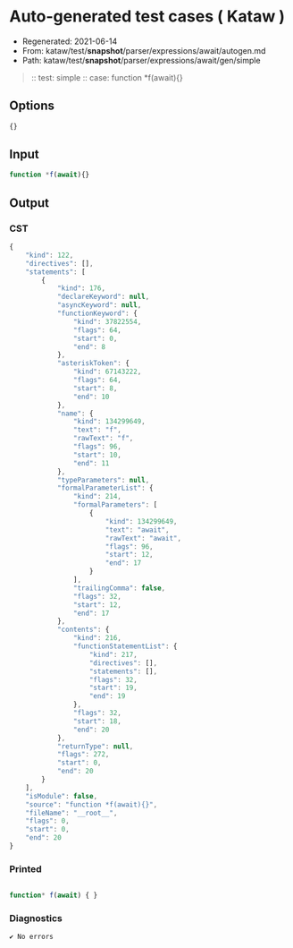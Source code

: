 # Auto-generated test cases ( Kataw )
- Regenerated: 2021-06-14
- From: kataw/test/__snapshot__/parser/expressions/await/autogen.md
- Path: kataw/test/__snapshot__/parser/expressions/await/gen/simple
> :: test: simple
> :: case: function *f(await){}
## Options

`````js
{}
`````
## Input

`````js
function *f(await){}
`````
## Output

### CST

```javascript
{
    "kind": 122,
    "directives": [],
    "statements": [
        {
            "kind": 176,
            "declareKeyword": null,
            "asyncKeyword": null,
            "functionKeyword": {
                "kind": 37822554,
                "flags": 64,
                "start": 0,
                "end": 8
            },
            "asteriskToken": {
                "kind": 67143222,
                "flags": 64,
                "start": 8,
                "end": 10
            },
            "name": {
                "kind": 134299649,
                "text": "f",
                "rawText": "f",
                "flags": 96,
                "start": 10,
                "end": 11
            },
            "typeParameters": null,
            "formalParameterList": {
                "kind": 214,
                "formalParameters": [
                    {
                        "kind": 134299649,
                        "text": "await",
                        "rawText": "await",
                        "flags": 96,
                        "start": 12,
                        "end": 17
                    }
                ],
                "trailingComma": false,
                "flags": 32,
                "start": 12,
                "end": 17
            },
            "contents": {
                "kind": 216,
                "functionStatementList": {
                    "kind": 217,
                    "directives": [],
                    "statements": [],
                    "flags": 32,
                    "start": 19,
                    "end": 19
                },
                "flags": 32,
                "start": 18,
                "end": 20
            },
            "returnType": null,
            "flags": 272,
            "start": 0,
            "end": 20
        }
    ],
    "isModule": false,
    "source": "function *f(await){}",
    "fileName": "__root__",
    "flags": 0,
    "start": 0,
    "end": 20
}
```

### Printed

```javascript

function* f(await) { }

```

### Diagnostics

```javascript
✔ No errors
```

